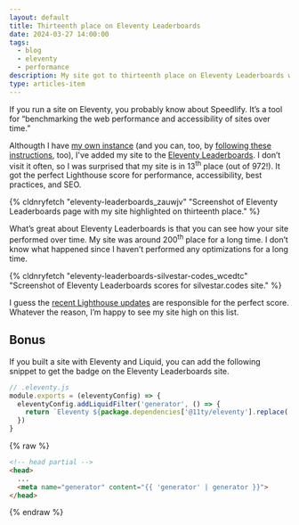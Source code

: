 ```yaml
---
layout: default
title: Thirteenth place on Eleventy Leaderboards
date: 2024-03-27 14:00:00
tags:
  - blog
  - eleventy
  - performance
description: My site got to thirteenth place on Eleventy Leaderboards with perfect Lighthouse scores.
type: articles-item
---
```


If you run a site on Eleventy, you probably know about Speedlify. It’s a tool for “benchmarking the web performance and accessibility of sites over time.”

Althougth I have [my own instance](https://speedlify.silvestar.codes/sb/) (and you can, too, by [following these instructions](https://github.com/zachleat/speedlify/), too), I've added my site to the [Eleventy Leaderboards](https://www.11ty.dev/speedlify/). I don’t visit it often, so I was surprised that my site is in 13<sup>th</sup> place (out of 972!). It got the perfect Lighthouse score for performance, accessibility, best practices, and SEO.

{% cldnryfetch "eleventy-leaderboards_zauwjv" "Screenshot of Eleventy Leaderboards page with my site highlighted on thirteenth place." %}

What’s great about Eleventy Leaderboards is that you can see how your site performed over time. My site was around 200<sup>th</sup> place for a long time. I don’t know what happened since I haven’t performed any optimizations for a long time.

{% cldnryfetch "eleventy-leaderboards-silvestar-codes_wcedtc" "Screenshot of Eleventy Leaderboards scores for silvestar.codes site." %}

I guess the [recent Lighthouse updates](https://github.com/GoogleChrome/lighthouse/releases) are responsible for the perfect score. Whatever the reason, I’m happy to see my site high on this list.

## Bonus

If you built a site with Eleventy and Liquid, you can add the following snippet to get the badge on the Eleventy Leaderboards site.

```js
// .eleventy.js
module.exports = (eleventyConfig) => {
  eleventyConfig.addLiquidFilter('generator', () => {
    return `Eleventy ${package.dependencies['@11ty/eleventy'].replace('^', '')}`
  })
}
```

{% raw %}
```html
<!-- head partial -->
<head>
  ...
  <meta name="generator" content="{{ 'generator' | generator }}">
</head>
```
{% endraw %}
